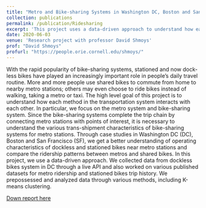 ```yaml
---
title: "Metro and Bike-sharing Systems in Washington DC, Boston and San Francisco: a data-driven approach"
collection: publications
permalink: /publication/Ridesharing
excerpt: 'This project uses a data-driven approach to understand how each method in the transportation system interacts with each other, particularly the metro syatem and bike-sharing system.'
date: 2020-06-03
venue: 'Research project with professor David Shmoys'
prof: "David Shmoys"
profurl: "https://people.orie.cornell.edu/shmoys/"
---
```

With the rapid popularity of bike-sharing systems, stationed and now dock- less bikes have played an increasingly important role in people’s daily travel routine. More and more people use shared bikes to commute from home to nearby metro stations; others may even choose to ride bikes instead of walking, taking a metro or taxi.
The high level goal of this project is to understand how each method in the transportation system interacts with each other. In particular, we focus on the metro system and bike-sharing system. Since the bike-sharing systems complete the trip chain by connecting metro stations with points of interest, it is necessary to understand the various trans-shipment characteristics of bike-sharing systems for metro stations. Through case studies in Washington DC (DC), Boston and San Francisco (SF), we get a better understanding of operating characteristics of dockless and stationed bikes near metro stations and compare the ridership patterns between metros and shared bikes.
In this project, we use a data-driven approach. We collected data from dockless bikes system in DC through a live API and also worked on various published datasets for metro ridership and stationed bikes trip history. We prepossessed and analyzed data through various methods, including K-means clustering.

[Down report here](http://xinminglilyliu.github.io/files/Project.pdf)
